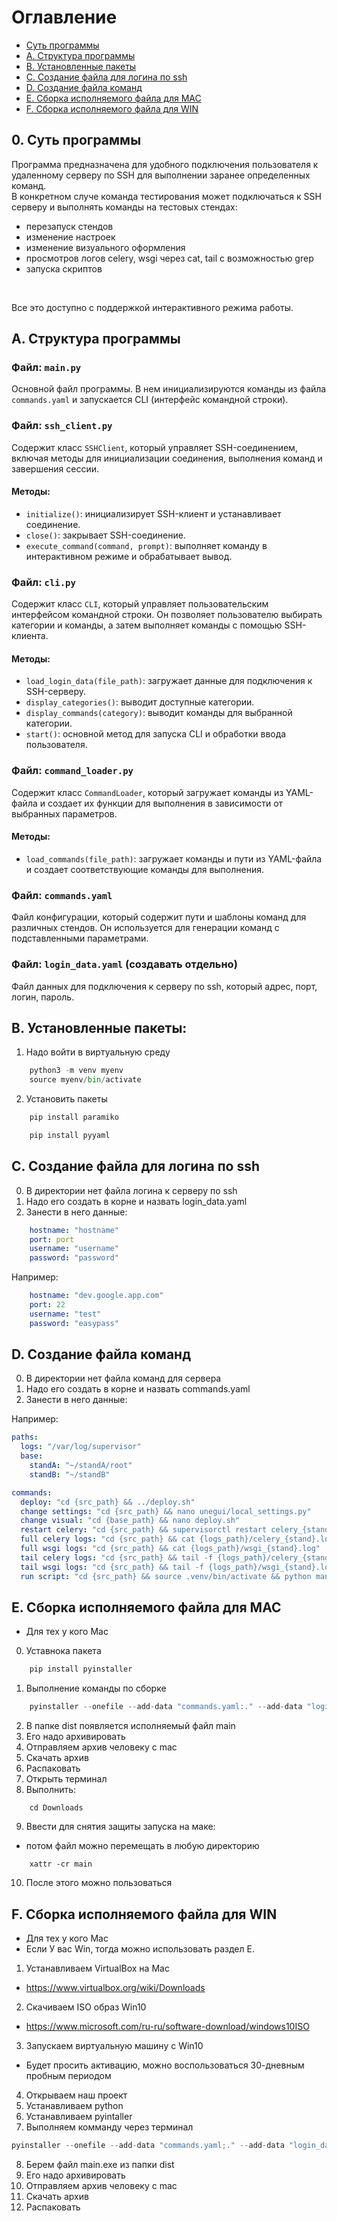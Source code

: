 # Оглавление

- [Суть программы](#0-суть-программыраздел-1)
- [A. Структура программы](#a-структура-программы)
- [B. Установленные пакеты](#b-установленные-пакеты)
- [C. Создание файла для логина по ssh](#c-создание-файла-для-логина-по-ssh)
- [D. Создание файла команд](#d-создание-файла-команд)
- [E. Сборка исполняемого файла для MAC](#e-сборка-исполняемого-файла-для-mac)
- [F. Сборка исполняемого файла для WIN](#f-сборка-исполняемого-файла-для-win)

## 0. Суть программы

Программа предназначена для удобного подключения пользователя к удаленному серверу по SSH для выполнении заранее определенных команд.<br>
В конкретном случе команда тестирования может подключаться к SSH серверу и выполнять команды на тестовых стендах:
- перезапуск стендов
- изменение настроек
- изменение визуального оформления
- просмотров логов celery, wsgi через cat, tail с возможностью grep
- запуска скриптов
<br>

Все это доступно с поддержкой интерактивного режима работы.

## A. Структура программы

### Файл: `main.py`
Основной файл программы. В нем инициализируются команды из файла `commands.yaml` и запускается CLI (интерфейс командной строки).

### Файл: `ssh_client.py`
Содержит класс `SSHClient`, который управляет SSH-соединением, включая методы для инициализации соединения, выполнения команд и завершения сессии.

#### Методы:
- `initialize()`: инициализирует SSH-клиент и устанавливает соединение.
- `close()`: закрывает SSH-соединение.
- `execute_command(command, prompt)`: выполняет команду в интерактивном режиме и обрабатывает вывод.

### Файл: `cli.py`
Содержит класс `CLI`, который управляет пользовательским интерфейсом командной строки. Он позволяет пользователю выбирать категории и команды, а затем выполняет команды с помощью SSH-клиента.

#### Методы:
- `load_login_data(file_path)`: загружает данные для подключения к SSH-серверу.
- `display_categories()`: выводит доступные категории.
- `display_commands(category)`: выводит команды для выбранной категории.
- `start()`: основной метод для запуска CLI и обработки ввода пользователя.

### Файл: `command_loader.py`
Содержит класс `CommandLoader`, который загружает команды из YAML-файла и создает их функции для выполнения в зависимости от выбранных параметров.

#### Методы:
- `load_commands(file_path)`: загружает команды и пути из YAML-файла и создает соответствующие команды для выполнения.

### Файл: `commands.yaml`
Файл конфигурации, который содержит пути и шаблоны команд для различных стендов. Он используется для генерации команд с подставленными параметрами.

### Файл: `login_data.yaml` (создавать отдельно)
Файл данных для подключения к серверу по ssh, который адрес, порт, логин, пароль.

## B. Установленные пакеты:
1. Надо войти в виртуальную среду
```python
    python3 -m venv myenv  
    source myenv/bin/activate  
```
2.  Установить пакеты
```python
    pip install paramiko
```
```python
    pip install pyyaml
```

## C. Создание файла для логина по ssh
0. В директории нет файла логина к серверу по ssh
1. Надо его создать в корне и назвать login_data.yaml
2. Занести в него данные:
```yaml
    hostname: "hostname"
    port: port
    username: "username"
    password: "password"
```

Например:
```yaml
    hostname: "dev.google.app.com"
    port: 22
    username: "test"
    password: "easypass"
```

## D. Создание файла команд
0. В директории нет файла команд для сервера
1. Надо его создать в корне и назвать commands.yaml
2. Занести в него данные:<br>

Например:

```yaml
paths:
  logs: "/var/log/supervisor"
  base:
    standA: "~/standA/root"
    standB: "~/standB"

commands:
  deploy: "cd {src_path} && ../deploy.sh"
  change settings: "cd {src_path} && nano unegui/local_settings.py"
  change visual: "cd {base_path} && nano deploy.sh"
  restart celery: "cd {src_path} && supervisorctl restart celery_{stand}"
  full celery logs: "cd {src_path} && cat {logs_path}/celery_{stand}.log"
  full wsgi logs: "cd {src_path} && cat {logs_path}/wsgi_{stand}.log"
  tail celery logs: "cd {src_path} && tail -f {logs_path}/celery_{stand}.log"
  tail wsgi logs: "cd {src_path} && tail -f {logs_path}/wsgi_{stand}.log"
  run script: "cd {src_path} && source .venv/bin/activate && python manage.py "
```

## E. Сборка исполняемого файла для MAC
* Для тех у кого Mac
0. Уставнока пакета<br>
```python
    pip install pyinstaller
```

1. Выполнение команды по сборке<br>
```python
    pyinstaller --onefile --add-data "commands.yaml:." --add-data "login_data.yaml:." main.py    
```

2. В папке dist появляется исполняемый файл main
3. Его надо архивировать
4. Отправляем архив человеку с mac
5. Скачать архив
6. Распаковать
7. Открыть терминал
8. Выполнить:
```
    cd Downloads
```
9. Ввести для снятия защиты запуска на маке:
- потом файл можно перемещать в любую директорию
```
    xattr -cr main
```
10. После этого можно пользоваться

## F. Сборка исполняемого файла для WIN
* Для тех у кого Mac
* Если У вас Win, тогда можно использовать раздел E.

1. Устанавливаем VirtualBox на Mac
- https://www.virtualbox.org/wiki/Downloads
2. Скачиваем ISO образ Win10
- https://www.microsoft.com/ru-ru/software-download/windows10ISO
3. Запускаем виртуальную машину с Win10
- Будет просить активацию, можно воспользоваться 30-дневным пробным периодом
4. Открываем наш проект
5. Устанавливаем python
6. Устанавливаем pyintaller
7. Выполняем комманду через терминал
```python
pyinstaller --onefile --add-data "commands.yaml;." --add-data "login_data.yaml;." main.py
```
8. Берем файл main.exe из папки dist
9. Его надо архивировать
10. Отправляем архив человеку с mac
11. Скачать архив
12. Распаковать